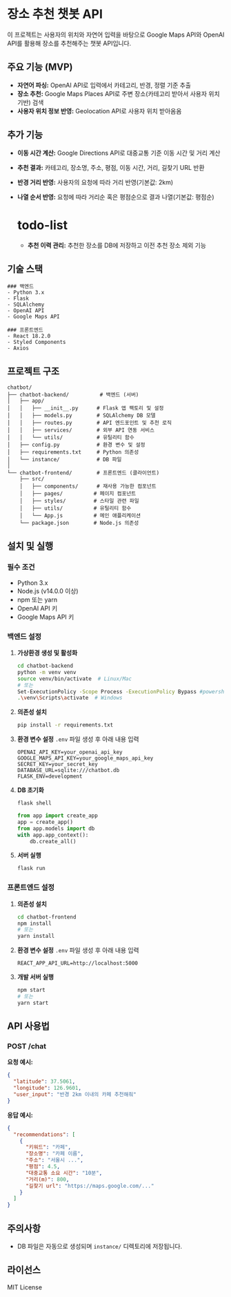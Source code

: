 # 장소 추천 챗봇 API

이 프로젝트는 사용자의 위치와 자연어 입력을 바탕으로 Google Maps API와 OpenAI API를 활용해 장소를 추천해주는 챗봇 API입니다.

## 주요 기능 (MVP)

- **자연어 파싱:** OpenAI API로 입력에서 카테고리, 반경, 정렬 기준 추출
- **장소 추천:** Google Maps Places API로 주변 장소(카테고리 받아서 사용자 위치 기반) 검색
- **사용자 위치 정보 반영:** Geolocation API로 사용자 위치 받아옴옴

## 추가 기능

- **이동 시간 계산:** Google Directions API로 대중교통 기준 이동 시간 및 거리 계산
- **추천 결과:** 카테고리, 장소명, 주소, 평점, 이동 시간, 거리, 길찾기 URL 반환
- **반경 거리 반영:** 사용자의 요청에 따라 거리 반영(기본값: 2km)
- **나열 순서 반영:** 요청에 따라 거리순 혹은 평점순으로 결과 나열(기본값: 평점순)

  # todo-list
  - **추천 이력 관리:** 추천한 장소를 DB에 저장하고 이전 추천 장소 제외 기능 

## 기술 스택

    ### 백엔드
    - Python 3.x
    - Flask
    - SQLAlchemy
    - OpenAI API
    - Google Maps API

    ### 프론트엔드
    - React 18.2.0
    - Styled Components
    - Axios

## 프로젝트 구조

```
chatbot/
├── chatbot-backend/          # 백엔드 (서버)
│   ├── app/
│   │   ├── __init__.py      # Flask 앱 팩토리 및 설정
│   │   ├── models.py        # SQLAlchemy DB 모델
│   │   ├── routes.py        # API 엔드포인트 및 추천 로직
│   │   ├── services/        # 외부 API 연동 서비스
│   │   └── utils/           # 유틸리티 함수
│   ├── config.py            # 환경 변수 및 설정
│   ├── requirements.txt     # Python 의존성
│   └── instance/            # DB 파일
│
└── chatbot-frontend/        # 프론트엔드 (클라이언트)
    ├── src/
    │   ├── components/      # 재사용 가능한 컴포넌트
    │   ├── pages/          # 페이지 컴포넌트
    │   ├── styles/         # 스타일 관련 파일
    │   ├── utils/          # 유틸리티 함수
    │   └── App.js          # 메인 애플리케이션
    └── package.json        # Node.js 의존성
```

## 설치 및 실행

### 필수 조건
- Python 3.x
- Node.js (v14.0.0 이상)
- npm 또는 yarn
- OpenAI API 키
- Google Maps API 키

### 백엔드 설정

1. **가상환경 생성 및 활성화**
   ```sh
   cd chatbot-backend
   python -m venv venv
   source venv/bin/activate  # Linux/Mac
   # 또는
   Set-ExecutionPolicy -Scope Process -ExecutionPolicy Bypass #powershell 사용 시
   .\venv\Scripts\activate  # Windows
   ```

2. **의존성 설치**
   ```sh
   pip install -r requirements.txt
   ```

3. **환경 변수 설정**
   `.env` 파일 생성 후 아래 내용 입력
   ```
   OPENAI_API_KEY=your_openai_api_key
   GOOGLE_MAPS_API_KEY=your_google_maps_api_key
   SECRET_KEY=your_secret_key
   DATABASE_URL=sqlite:///chatbot.db
   FLASK_ENV=development
   ```

4. **DB 초기화**
   ```sh
   flask shell
   ```
   ```python
   from app import create_app
   app = create_app()
   from app.models import db
   with app.app_context():
       db.create_all()
   ```

5. **서버 실행**
   ```sh
   flask run
   ```

### 프론트엔드 설정

1. **의존성 설치**
   ```sh
   cd chatbot-frontend
   npm install
   # 또는
   yarn install
   ```

2. **환경 변수 설정**
   `.env` 파일 생성 후 아래 내용 입력
   ```
   REACT_APP_API_URL=http://localhost:5000
   ```

3. **개발 서버 실행**
   ```sh
   npm start
   # 또는
   yarn start
   ```

## API 사용법

### POST /chat

**요청 예시:**
```json
{
  "latitude": 37.5061,
  "longitude": 126.9601,
  "user_input": "반경 2km 이내의 카페 추천해줘"
}
```

**응답 예시:**
```json
{
  "recommendations": [
    {
      "키워드": "카페",
      "장소명": "카페 이름",
      "주소": "서울시 ...",
      "평점": 4.5,
      "대중교통 소요 시간": "10분",
      "거리(m)": 800,
      "길찾기 url": "https://maps.google.com/..."
    }
  ]
}
```

## 주의사항

- DB 파일은 자동으로 생성되며 `instance/` 디렉토리에 저장됩니다.

## 라이선스

MIT License 
